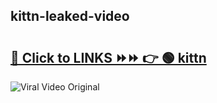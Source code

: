 
 ## kittn-leaked-video 

# <h2><a href="https://clipsfans.com/kittn&ref=git">🔗 Click to LINKS ⏩⏩ 👉 🟢 kittn </a></h2>

<a href="https://clipsfans.com/kittn&ref=git" rel="nofollow" data-target="animated-image.originalLink"><img src="https://i.ibb.co.com/xMMVF88/686577567.gif" alt="Viral Video Original" style="max-width: 100%; display: inline-block;" data-target="animated-image.originalImage"></a>
